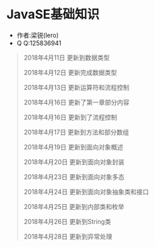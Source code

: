 # JavaSE基础知识

* 作者:梁锐(lero)
* Q  Q:125836941

> 2018年4月11日 更新到数据类型
>
> 2018年4月12日 更新完成数据类型
>
> 2018年4月13日 更新运算符和流程控制
>
> 2018年4月16日 更新了第一章部分内容
>
> 2018年4月16日 更新到了流程控制
>
> 2018年4月17日 更新到方法和部分数组
>
> 2018年4月19日 更新到面向对象概述
>
> 2018年4月20日 更新到面向对象封装
>
> 2018年4月23日 更新到面向对象多态
>
> 2018年4月24日 更新到面向对象抽象类和接口
>
> 2018年4月25日 更新到内部类和枚举
>
> 2018年4月26日 更新到String类
>
> 2018年4月28日 更新到异常处理